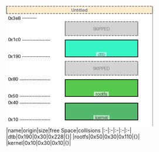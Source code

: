 ![memory map diagram](test_generate_doc_example_normal_cropped.png)
|name|origin|size|free Space|collisions
|:-|:-|:-|:-|:-|
|<span style='color:(2, 168, 121, 103)'>dtb</span>|0x190|0x30|0x228|{}|
|<span style='color:(34, 121, 159, 176)'>rootfs</span>|0x50|0x30|0x110|{}|
|<span style='color:(158, 91, 62, 196)'>kernel</span>|0x10|0x30|0x10|{}|

